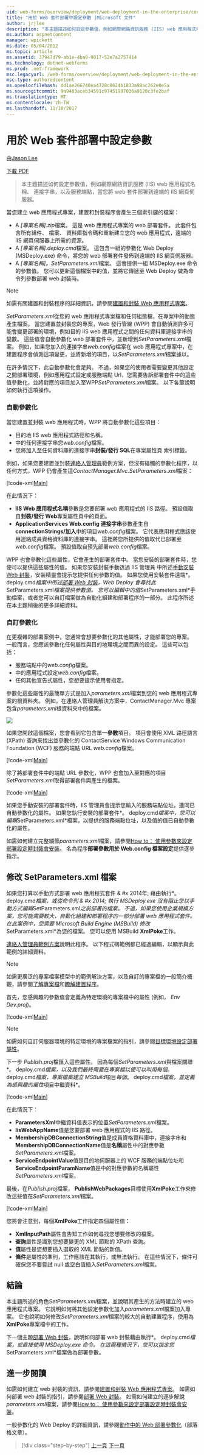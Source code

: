 ```yaml
---
uid: web-forms/overview/deployment/web-deployment-in-the-enterprise/configuring-parameters-for-web-package-deployment
title: "用於 Web 套件部署中設定參數 |Microsoft 文件"
author: jrjlee
description: "本主題描述如何設定參數值，例如網際網路資訊服務 (IIS) web 應用程式名稱、 連接字串，以及服務端點..."
ms.author: aspnetcontent
manager: wpickett
ms.date: 05/04/2012
ms.topic: article
ms.assetid: 37947d79-ab1e-4ba9-9017-52e7a2757414
ms.technology: dotnet-webforms
ms.prod: .net-framework
msc.legacyurl: /web-forms/overview/deployment/web-deployment-in-the-enterprise/configuring-parameters-for-web-package-deployment
msc.type: authoredcontent
ms.openlocfilehash: dd1ae266740ea4728c0624b1833a98ac262e0e5a
ms.sourcegitcommit: 9a9483aceb34591c97451997036a9120c3fe2baf
ms.translationtype: MT
ms.contentlocale: zh-TW
ms.lasthandoff: 11/10/2017
---
```

<a name="configuring-parameters-for-web-package-deployment"></a>用於 Web 套件部署中設定參數
====================
由[Jason Lee](https://github.com/jrjlee)

[下載 PDF](https://msdnshared.blob.core.windows.net/media/MSDNBlogsFS/prod.evol.blogs.msdn.com/CommunityServer.Blogs.Components.WeblogFiles/00/00/00/63/56/8130.DeployingWebAppsInEnterpriseScenarios.pdf)

> 本主題描述如何設定參數值，例如網際網路資訊服務 (IIS) web 應用程式名稱、 連接字串，以及服務端點，當您將 web 套件部署到遠端的 IIS 網頁伺服器。


當您建立 web 應用程式專案，建置和封裝程序會產生三個索引鍵的檔案：

- A *[專案名稱].zip*檔案。 這是 web 應用程式專案的 web 部署套件。 此套件包含所有組件、 檔案、 資料庫指令碼和重新建立您的 web 應用程式，遠端的 IIS 網頁伺服器上所需的資源。
- A *[專案名稱].deploy.cmd*檔案。 這包含一組的參數化 Web Deploy (MSDeploy.exe) 命令，將您的 web 部署套件發佈到遠端的 IIS 網頁伺服器。
- A *[專案名稱]。SetParameters.xml*檔案。 這會提供一組 MSDeploy.exe 命令的參數值。 您可以更新這個檔案中的值，並將它傳遞至 Web Deploy 做為命令列參數部署 web 封裝時。

> [!NOTE]
> 如需有關建置和封裝程序的詳細資訊，請參閱[建置和封裝 Web 應用程式專案](building-and-packaging-web-application-projects.md)。


*SetParameters.xml*從您的 web 應用程式專案檔和任何組態檔，在專案中的動態產生檔案。 當您建置並封裝您的專案，Web 發行管線 (WPP) 會自動偵測許多可能會變更部署的環境，例如目的 IIS web 應用程式之間的任何資料庫連接字串的變數。 這些值會自動參數化 web 部署套件中，並新增到*SetParameters.xml*檔案。 例如，如果您加入的連接字串*web.config*檔案在 web 應用程式專案中，在建置程序會偵測這項變更，並將新增的項目，以*SetParameters.xml*檔案據以。

在許多情況下，此自動參數化會足夠。 不過，如果您的使用者需要變更其他設定之間部署環境，例如應用程式設定或服務端點 Url，您需要告訴部署套件中的這些值參數化，並將對應的項目加入至WPP*SetParameters.xml*檔案。 以下各節說明如何執行這項操作。

### <a name="automatic-parameterization"></a>自動參數化

當您建置並封裝 web 應用程式時，WPP 將自動參數化這些項目：

- 目的地 IIS web 應用程式路徑和名稱。
- 中的任何連接字串您*web.config*檔案。
- 您將加入至任何資料庫的連接字串**封裝/發行 SQL**在專案屬性頁 索引標籤。

例如，如果您要建置並封裝[連絡人管理員](the-contact-manager-solution.md)範例方案，但沒有碰觸的參數化程序，以任何方式，WPP 仍會產生這*ContactManager.Mvc.SetParameters.xml*檔案：


[!code-xml[Main](configuring-parameters-for-web-package-deployment/samples/sample1.xml)]


在此情況下：

- **IIS Web 應用程式名稱**參數是您要部署 web 應用程式的 IIS 路徑。 預設值取自**封裝/發行 Web**專案屬性頁中的頁面。
- **ApplicationServices Web.config 連接字串**參數產生自**connectionStrings/加入**中的項目*web.config*檔案。 它代表應用程式應該使用連絡成員資格資料庫的連接字串。 這裡將您所提供的值取代已部署至*web.config*檔案。 預設值取自預先部署*web.config*檔案。

WPP 也會參數化這些屬性，它會產生的部署套件中。 當您安裝的部署套件時，您便可以提供這些屬性的值。 如果您安裝封裝手動透過 IIS 管理員 中所述[手動安裝 Web 封裝](manually-installing-web-packages.md)，安裝精靈會提示您提供任何參數的值。 如果您使用安裝套件遠端*。 deploy.cmd*檔案中所述[部署 Web 封裝](deploying-web-packages.md)，Web Deploy 會尋找此*SetParameters.xml*檔案提供參數值。 您可以編輯中的值*SetParameters.xml*手動檔案，或者您可以自訂檔案做為自動化組建和部署程序的一部分。 此程序所述在本主題稍後的更多詳細資料。

### <a name="custom-parameterization"></a>自訂參數化

在更複雜的部署案例中，您通常會想要參數化的其他屬性，才能部署您的專案。 一般而言，您應該參數化任何屬性與目的地環境之間而異的設定。 這些可以包括：

- 服務端點中的*web.config*檔案。
- 中的應用程式設定*web.config*檔案。
- 任何其他宣告式屬性，您想要提示使用者指定。

參數化這些屬性的最簡單方式是加入*parameters.xml*檔案到您的 web 應用程式專案的根資料夾。 例如，在連絡人管理員解決方案中，ContactManager.Mvc 專案包含*parameters.xml*根資料夾中的檔案。

![](configuring-parameters-for-web-package-deployment/_static/image1.png)

如果您開啟這個檔案，您會看到它包含單一**參數**項目。 項目會使用 XML 路徑語言 (XPath) 查詢來找出並參數化的 ContactService Windows Communication Foundation (WCF) 服務的端點 URL *web.config*檔案。


[!code-xml[Main](configuring-parameters-for-web-package-deployment/samples/sample2.xml)]


除了將部署套件中的端點 URL 參數化，WPP 也會加入至對應的項目*SetParameters.xml*取得部署套件與產生的檔案。


[!code-xml[Main](configuring-parameters-for-web-package-deployment/samples/sample3.xml)]


如果您手動安裝的部署套件時，IIS 管理員會提示您輸入的服務端點位址，連同已自動參數化的屬性。 如果您執行安裝的部署套件*。 deploy.cmd*檔案中，您可以編輯*SetParameters.xml*檔案，以提供的服務端點位址，以及值的值已自動參數化的屬性。

如需如何建立完整細節*parameters.xml*檔案，請參閱[How to： 使用參數來設定部署設定時封裝會安裝](https://msdn.microsoft.com/en-us/library/ff398068.aspx)。 名為程序**部署參數用於 Web.config 檔案設定**提供逐步指示。

## <a name="modifying-the-setparametersxml-file"></a>修改 SetParameters.xml 檔案

如果您打算以手動方式部署 web 應用程式套件 & #x 2014年; 藉由執行*。 deploy.cmd*檔案，或從命令列 & #x 2014; 執行 MSDeploy.exe 沒有阻止您以手動方式編輯*SetParameters.xml*之前部署的檔案。 不過，如果您使用企業規模方案，您可能需要較大，自動化組建和部署程序的一部分部署 web 應用程式套件。 在此案例中，您需要 Microsoft Build Engine (MSBuild) 修改*SetParameters.xml*為您的檔案。 您可以使用 MSBuild **XmlPoke**工作。

[連絡人管理員範例方案](the-contact-manager-solution.md)說明此程序。 以下程式碼範例都已經過編輯，以顯示與此範例的詳細資料。

> [!NOTE]
> 如需更廣泛的專案檔案模型中的範例解決方案，以及自訂的專案檔的一般簡介概觀，請參閱[了解專案檔](understanding-the-project-file.md)和[瞭解建置程序](understanding-the-build-process.md)。


首先，您感興趣的參數值會定義為特定環境的專案檔中的屬性 (例如， *Env Dev.proj*)。


[!code-xml[Main](configuring-parameters-for-web-package-deployment/samples/sample4.xml)]


> [!NOTE]
> 如需如何自訂伺服器環境的特定環境的專案檔案的指引，請參閱[目標環境設定部署屬性](../configuring-server-environments-for-web-deployment/configuring-deployment-properties-for-a-target-environment.md)。


下一步 *Publish.proj*檔匯入這些屬性。 因為每個*SetParameters.xml*與檔案關聯*。 deploy.cmd*檔案，以及我們最終需要在專案檔以便可以叫用每個*。 deploy.cmd*檔案，專案檔案建立 MSBuild*項目*每個*。 deploy.cmd*檔案，並定義為感興趣的屬性*項目中繼資料*。


[!code-xml[Main](configuring-parameters-for-web-package-deployment/samples/sample5.xml)]


在此情況下：

- **ParametersXml**中繼資料值表示的位置*SetParameters.xml*檔案。
- **IisWebAppName**值是您要部署 web 應用程式的 IIS 路徑。
- **MembershipDBConnectionString**值是成員資格資料庫中，連接字串和**MembershipDBConnectionName**值是**名稱**屬性中的對應參數*SetParameters.xml*檔案。
- **ServiceEndpointValue**值是目的地伺服器上的 WCF 服務的端點位址和**ServiceEndpointParamName**值是中的對應參數的名稱屬性*SetParameters.xml*檔案。

最後，在*Publish.proj*檔案， **PublishWebPackages**目標使用**XmlPoke**工作來修改這些值在*SetParameters.xml*檔案。


[!code-xml[Main](configuring-parameters-for-web-package-deployment/samples/sample6.xml)]


您將會注意到，每個**XmlPoke**工作指定四個屬性值：

- **XmlInputPath**屬性會告知工作如何尋找您想要修改的檔案。
- **查詢**屬性是識別您想要變更的 XML 節點的 XPath 查詢。
- **值**屬性是您想要插入選取的 XML 節點的新值。
- **條件**是屬性的準則，工作應該在其執行，或無法執行。 在這些情況下，條件可確保您不要嘗試 null 或空白值插入*SetParameters.xml*檔案。

## <a name="conclusion"></a>結論

本主題所述的角色*SetParameters.xml*檔案，並說明其產生的方法時建立的 web 應用程式專案。 它說明如何將其他設定參數化加入*parameters.xml*檔案加入專案。 它也說明如何修改*SetParameters.xml*檔案的較大的自動建置程序，使用為**XmlPoke**專案檔中的工作。

下一個主題[部署 Web 封裝](deploying-web-packages.md)，說明如何部署 web 封裝藉由執行*。 deploy.cmd*檔案，或直接使用 MSDeploy.exe 命令。 在這兩種情況下，您可以指定您*SetParameters.xml*檔案做為部署參數。

## <a name="further-reading"></a>進一步閱讀

如需如何建立 web 封裝的資訊，請參閱[建置和封裝 Web 應用程式專案](building-and-packaging-web-application-projects.md)。 如需如何部署 web 封裝的指引，請參閱[部署 Web 封裝](deploying-web-packages.md)。 如需如何建立的逐步解說*parameters.xml*檔案，請參閱[How to： 使用參數來設定部署設定時封裝會安裝](https://msdn.microsoft.com/en-us/library/ff398068.aspx)。

一般參數化的 Web Deploy 的詳細資訊，請參閱[動作中的 Web 部署參數化](https://go.microsoft.com/?linkid=9805119)（部落格文章）。

>[!div class="step-by-step"]
[上一頁](building-and-packaging-web-application-projects.md)
[下一頁](deploying-web-packages.md)
